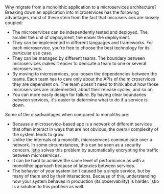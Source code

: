 Why migrate from a monolithic application to a microservices architecture? Breaking down an application into microservices has the following advantages, most of these stem from the fact that microservices are loosely coupled:

-   The microservices can be independently tested and deployed. The smaller the unit of deployment, the easier the deployment.
-   They can be implemented in different languages and frameworks. For each microservice, you're free to choose the best technology for its particular use case.
-   They can be managed by different teams. The boundary between microservices makes it easier to dedicate a team to one or several microservices.
-   By moving to microservices, you loosen the dependencies between the teams. Each team has to care only about the APIs of the microservices they are dependent on. The team doesn't need to think about how those microservices are implemented, about their release cycles, and so on.
-   You can more easily design for failure. By having clear boundaries between services, it's easier to determine what to do if a service is down.

Some of the disadvantages when compared to monoliths are:

-   Because a microservice-based app is a network of different services that often interact in ways that are not obvious, the overall complexity of the system tends to grow.
-   Unlike the internals of a monolith, microservices communicate over a network. In some circumstances, this can be seen as a security concern. [Istio](https://cloud.google.com/istio/) solves this problem by automatically encrypting the traffic between microservices.
-   It can be hard to achieve the same level of performance as with a monolithic approach because of latencies between services.
-   The behavior of your system isn't caused by a single service, but by many of them and by their interactions. Because of this, understanding how your system behaves in production (its observability) is harder. Istio is a solution to this problem as well.